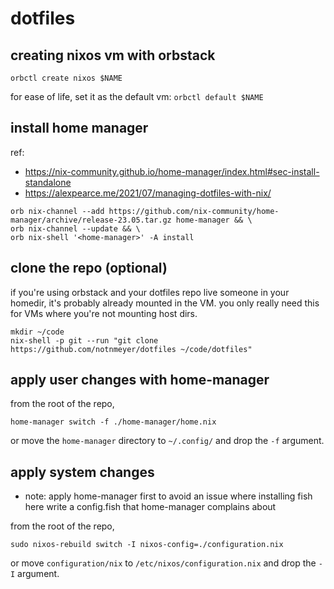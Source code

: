 # dotfiles

## creating nixos vm with orbstack
`orbctl create nixos $NAME`

for ease of life, set it as the default vm:
`orbctl default $NAME`

## install home manager

ref:
  - https://nix-community.github.io/home-manager/index.html#sec-install-standalone
  - https://alexpearce.me/2021/07/managing-dotfiles-with-nix/ 

```shell
orb nix-channel --add https://github.com/nix-community/home-manager/archive/release-23.05.tar.gz home-manager && \
orb nix-channel --update && \
orb nix-shell '<home-manager>' -A install
```

## clone the repo (optional)

if you're using orbstack and your dotfiles repo live someone in your homedir, it's probably already mounted in the VM. you only really need this for VMs where you're not mounting host dirs. 

```shell
mkdir ~/code
nix-shell -p git --run "git clone https://github.com/notnmeyer/dotfiles ~/code/dotfiles"
```

## apply user changes with home-manager

from the root of the repo,

`home-manager switch -f ./home-manager/home.nix`

or move the `home-manager` directory to `~/.config/` and drop the `-f` argument.

## apply system changes

- note: apply home-manager first to avoid an issue where installing fish here write a config.fish that home-manager complains about

from the root of the repo,

`sudo nixos-rebuild switch -I nixos-config=./configuration.nix`

or move `configuration/nix` to `/etc/nixos/configuration.nix` and drop the `-I` argument.
